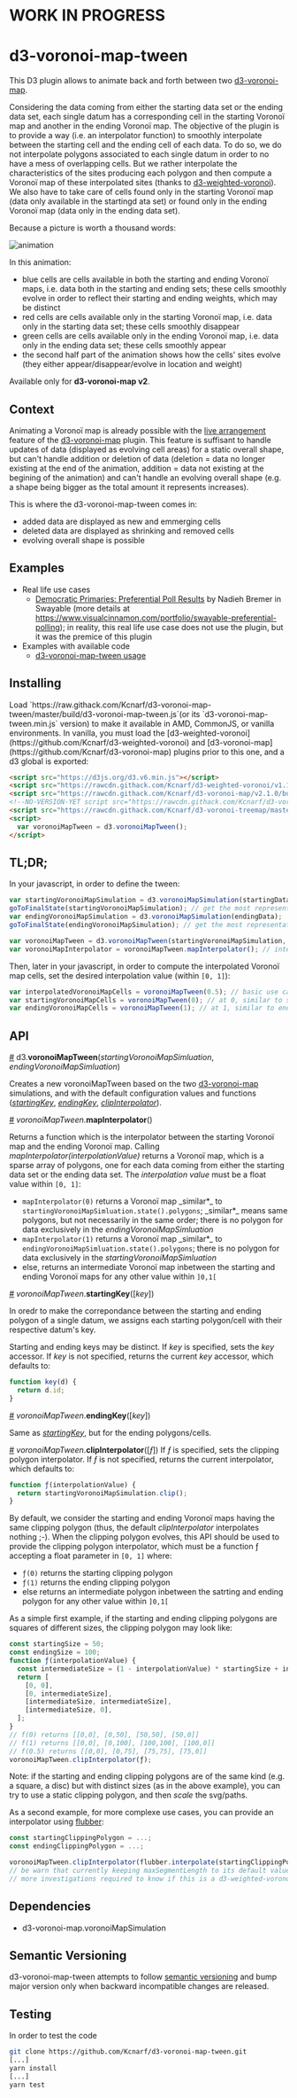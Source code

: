# WORK IN PROGRESS

# d3-voronoi-map-tween

This D3 plugin allows to animate back and forth between two [d3-voronoi-map](https://github.com/Kcnarf/d3-voronoi-map).

Considering the data coming from either the starting data set or the ending data set, each single datum has a corresponding cell in the starting Voronoï map and another in the ending Voronoï map. The objective of the plugin is to provide a way (i.e. an interpolator function) to smoothly interpolate between the starting cell and the ending cell of each data. To do so, we do not interpolate polygons associated to each single datum in order to no have a mess of overlapping cells. But we rather interpolate the characteristics of the sites producing each polygon and then compute a Voronoï map of these interpolated sites (thanks to [d3-weighted-voronoi](https://github.com/Kcnarf/d3-weighted-voronoi)). We also have to take care of cells found only in the starting Voronoï map (data only available in the startingd ata set) or found only in the ending Voronoï map (data only in the ending data set).

Because a picture is worth a thousand words:

![animation](./img/example0.gif)

In this animation:

- blue cells are cells available in both the starting and ending Voronoï maps, i.e. data both in the starting and ending sets; these cells smoothly evolve in order to reflect their starting and ending weights, which may be distinct
- red cells are cells available only in the starting Voronoï map, i.e. data only in the starting data set; these cells smoothly disappear
- green cells are cells available only in the ending Voronoï map, i.e. data only in the ending data set; these cells smoothly appear
- the second half part of the animation shows how the cells' sites evolve (they either appear/disappear/evolve in location and weight)

Available only for **d3-voronoi-map v2**.

## Context

Animating a Voronoï map is already possible with the [live arrangement](https://github.com/Kcnarf/d3-voronoi-map#live) feature of the [d3-voronoi-map](https://github.com/Kcnarf/d3-voronoi-map) plugin. This feature is suffisant to handle updates of data (displayed as evolving cell areas) for a static overall shape, but can't handle addition or deletion of data (deletion = data no longer existing at the end of the animation, addition = data not existing at the begining of the animation) and can't handle an evolving overall shape (e.g. a shape being bigger as the total amount it represents increases).

This is where the d3-voronoi-map-tween comes in:

- added data are displayed as new and emmerging cells
- deleted data are displayed as shrinking and removed cells
- evolving overall shape is possible

## Examples

- Real life use cases
  - [Democratic Primaries: Preferential Poll Results](https://swayable.com/insights/primaries2019) by Nadieh Bremer in Swayable (more details at https://www.visualcinnamon.com/portfolio/swayable-preferential-polling); in reality, this real life use case does not use the plugin, but it was the premice of this plugin
- Examples with available code
  - [d3-voronoi-map-tween usage](https://bl.ocks.org/Kcnarf/bbd5f4811af948badb161accbaace61e)

## Installing

<!--If you use NPM, `npm install d3-voronoi-map-tween`. Otherwise, load `https://rawcdn.githack.com/Kcnarf/d3-voronoi-map-tween/v0.0.1/build/d3-voronoi-treemap.js`--> Load `https://raw.githack.com/Kcnarf/d3-voronoi-map-tween/master/build/d3-voronoi-map-tween.js`(or its `d3-voronoi-map-tween.min.js` version) to make it available in AMD, CommonJS, or vanilla environments. In vanilla, you must load the [d3-weighted-voronoi](https://github.com/Kcnarf/d3-weighted-voronoi) and [d3-voronoi-map](https://github.com/Kcnarf/d3-voronoi-map) plugins prior to this one, and a d3 global is exported:

```html
<script src="https://d3js.org/d3.v6.min.js"></script>
<script src="https://rawcdn.githack.com/Kcnarf/d3-weighted-voronoi/v1.1.0/build/d3-weighted-voronoi.js"></script>
<script src="https://rawcdn.githack.com/Kcnarf/d3-voronoi-map/v2.1.0/build/d3-voronoi-map.js"></script>
<!--NO-VERSION-YET script src="https://rawcdn.githack.com/Kcnarf/d3-voronoi-treemap/v0.0.1/build/d3-voronoi-map-tween.js"></script-->
<script src="https://rawcdn.githack.com/Kcnarf/d3-voronoi-treemap/master/build/d3-voronoi-map-tween.js"></script>
<script>
  var voronoiMapTween = d3.voronoiMapTween();
</script>
```

<!--
If you're interested in the latest developments, you can use the master build, available throught:

```html
<script src="https://raw.githack.com/Kcnarf/d3-voronoi-treemap/master/build/d3-voronoi-treemap.js"></script>
```
-->

## TL;DR;

In your javascript, in order to define the tween:

```javascript
var startingVoronoiMapSimulation = d3.voronoiMapSimulation(startingData);
goToFinalState(startingVoronoiMapSimulation); // get the most representative Voronoï map, using d3-voronoi-map's static* computation feature
var endingVoronoiMapSimulation = d3.voronoiMapSimulation(endingData);
goToFinalState(endingVoronoiMapSimulation); // get the most representative Voronoï map, using d3-voronoi-map's static* computation feature

var voronoiMapTween = d3.voronoiMapTween(startingVoronoiMapSimulation, endingVoronoiMapSimulation);
var voronoiMapInterpolator = voronoiMapTween.mapInterpolator(); // interpolator of the Voronoi maps
```

Then, later in your javascript, in order to compute the interpolated Voronoï map cells, set the desired interpolation value (within `[0, 1]`):

```javascript
var interpolatedVoronoiMapCells = voronoiMapTween(0.5); // basic use case, returns a set of polygons/cells
var startingVoronoiMapCells = voronoiMapTween(0); // at 0, similar to startingVoronoiMap.state().polygons
var endingVoronoiMapCells = voronoiMapTween(1); // at 1, similar to endingVoronoiMap.state().polygons
```

## API

<a name="voronoiMapTween" href="#voronoiMapTween">#</a> d3.<b>voronoiMapTween</b>(<i>startingVoronoiMapSimluation</i>, <i>endingVoronoiMapSimluation</i>)

Creates a new voronoiMapTween based on the two [d3-voronoi-map](https://github.com/Kcnarf/d3-voronoi-map) simulations, and with the default configuration values and functions ([_startingKey_](#voronoiMapTween_startingKey), [_endingKey_](#voronoiMapTween_endingKey), [_clipInterpolator_](#voronoiMapTween_clipInterpolator)).

<a name="voronoiMapTween_mapInterpolator" href="#voronoiMapTween_mapInterpolator">#</a> <i>voronoiMapTween</i>.<b>mapInterpolator</b>()

Returns a function which is the interpolator between the starting Voronoï map and the ending Voronoï map. Calling _mapInterpolator(interpolationValue)_ returns a Voronoï map, which is a sparse array of polygons, one for each data coming from either the starting data set or the ending data set. The _interpolation value_ must be a float value within `[0, 1]`:

- `mapInterpolator(0)` returns a Voronoï map \_similar\*_ to `startingVoronoiMapSimluation.state().polygons`; \_similar\*_ means same polygons, but not necessarily in the same order; there is no polygon for data exclusively in the <i>endingVoronoiMapSimluation</i>
- `mapInterpolator(1)` returns a Voronoï map \_similar\*\_ to `endingVoronoiMapSimluation.state().polygons`; there is no polygon for data exclusively in the <i>startingVoronoiMapSimluation</i>
- else, returns an intermediate Voronoï map inbetween the starting and ending Voronoï maps for any other value within `]0,1[`

<a name="voronoiMapTween_startingKey" href="#voronoiMapTween_startingKey">#</a> <i>voronoiMapTween</i>.<b>startingKey</b>([<i>key</i>])

In oredr to make the correpondance between the starting and ending polygon of a single datum, we assigns each starting polygon/cell with their respective datum's key.

Starting and ending keys may be distinct. If _key_ is specified, sets the _key_ accessor. If _key_ is not specified, returns the current _key_ accessor, which defaults to:

```js
function key(d) {
  return d.id;
}
```

<a name="voronoiMapTween_endingKey" href="#voronoiMapTween_endingKey">#</a> <i>voronoiMapTween</i>.<b>endingKey</b>([<i>key</i>])

Same as [_startingKey_](#voronoiMapTween_startingKey), but for the ending polygons/cells.

<a name="voronoiMapTween_clipInterpolator" href="#voronoiMapTween_clipInterpolator">#</a> <i>voronoiMapTween</i>.<b>clipInterpolator</b>([<i>ƒ</i>])
If _ƒ_ is specified, sets the clipping polygon interpolator. If _ƒ_ is not specified, returns the current interpolator, which defaults to:

```js
function ƒ(interpolationValue) {
  return startingVoronoiMapSimulation.clip();
}
```

By default, we consider the starting and ending Voronoï maps having the same clipping polygon (thus, the default _clipInterpolator_ interpolates nothing ;-). When the clipping polygon evolves, this API should be used to provide the clipping polygon interpolator, which must be a function ƒ accepting a float parameter in `[0, 1]` where:

- `ƒ(0)` returns the starting clipping polygon
- `ƒ(1)` returns the ending clipping polygon
- else returns an intermediate polygon inbetween the satrting and ending polygon for any other value within `]0,1[`

As a simple first example, if the starting and ending clipping polygons are squares of different sizes, the clipping polygon may look like:

```js
const startingSize = 50;
const endingSize = 100;
function ƒ(interpolationValue) {
  const intermediateSize = (1 - interpolationValue) * startingSize + interpolationValue * endingSize; // lerp interpolation
  return [
    [0, 0],
    [0, intermediateSize],
    [intermediateSize, intermediateSize],
    [intermediateSize, 0],
  ];
}
// f(0) returns [[0,0], [0,50], [50,50], [50,0]]
// f(1) returns [[0,0], [0,100], [100,100], [100,0]]
// f(0.5) returns [[0,0], [0,75], [75,75], [75,0]]
voronoiMapTween.clipInterpolator(ƒ);
```

Note: if the starting and ending clipping polygons are of the same kind (e.g. a square, a disc) but with distinct sizes (as in the above example), you can try to use a static clipping polygon, and then <em>scale</em> the svg/paths.

As a second example, for more complexe use cases, you can provide an interpolator using [flubber](https://github.com/veltman/flubber):

```js
const startingClippingPolygon = ...;
const endingClippingPolygon = ...;

voronoiMapTween.clipInterpolator(flubber.interpolate(startingClippingPolygon, endingClippingPolygon, {string: false, maxSegmentLength: 50}););
// be warn that currently keeping maxSegmentLength to its default value (i.e. 10) or setting it to a small value may produce invalid path (with NaN coordinates)
// more investigations required to know if this is a d3-weighted-voronoi issue
```

## Dependencies

- d3-voronoi-map.voronoiMapSimulation

## Semantic Versioning

d3-voronoi-map-tween attempts to follow [semantic versioning](https://semver.org) and bump major version only when backward incompatible changes are released.

## Testing

In order to test the code

```sh
git clone https://github.com/Kcnarf/d3-voronoi-map-tween.git
[...]
yarn install
[...]
yarn test
```
